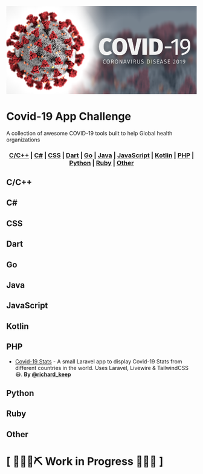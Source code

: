 ![COVID-19](https://github.com/JacksiroKe/Covid-19/blob/master/covid.png "CoronaVirus Disease 2019 Banner")
# Covid-19 App Challenge
A collection of awesome COVID-19 tools built to help Global health organizations

### <p align="center"><a href="#C">C/C++</a> | <a href="#C#">C#</a> | <a href="#CSS">CSS</a> | <a href="#Dart">Dart</a> | <a href="#Go">Go</a> | <a href="#Java">Java</a> | <a href="#JavaScript">JavaScript</a> | <a href="#Kotlin">Kotlin</a> | <a href="#PHP">PHP</a> | <a href="#Python">Python</a> | <a href="#Ruby">Ruby</a> | <a href="#Other">Other</a></p>

## <a name="C"> </a>C/C++

## <a name="C#"> </a>C#

## <a name="CSS"> </a>CSS

## <a name="Dart"> </a>Dart

## <a name="Go"> </a>Go

## <a name="Java"> </a>Java

## <a name="JavaScript"> </a>JavaScript

## <a name="Kotlin"> </a>Kotlin

## <a name="PHP"> </a>PHP
* [Covid-19 Stats](https://github.com/richardkeep/covid-19) - A small Laravel app to display Covid-19 Stats from different countries in the world. Uses Laravel, Livewire & TailwindCSS 😷. **By [@richard_keep](https://twitter.com/richard_keep)**

## <a name="Python"> </a>Python

## <a name="Ruby"> </a>Ruby

## <a name="Other"> </a>Other


# \[ 🚧👷‍♀️⛏ Work in Progress 🔧️👷🚧 \]
